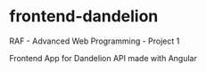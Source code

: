 # frontend-dandelion

RAF - Advanced Web Programming - Project 1

Frontend App for Dandelion API made with Angular
